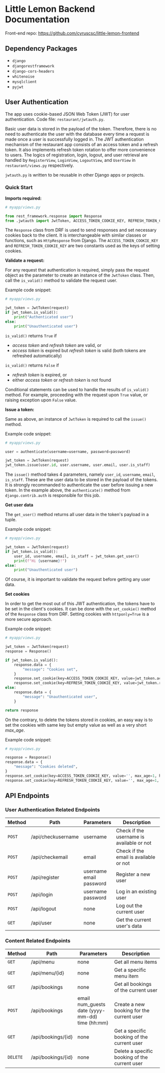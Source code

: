 # Little Lemon Backend Documentation

Front-end repo: https://github.com/cyruscsc/little-lemon-frontend

## Dependency Packages

- `django`
- `djangorestframework`
- `django-cors-headers`
- `whitenoise`
- `mysqlclient`
- `pyjwt`

## User Authentication

The app uses cookie-based JSON Web Token (JWT) for user authentication. Code file: `restaurant/jwtauth.py`.

Basic user data is stored in the payload of the token. Therefore, there is no need to authenticate the user with the database every time a request is made once a user is successfully logged in.
The JWT authentication mechanism of the restaurant app consists of an access token and a refresh token. It also implements refresh token rotation to offer more convenience to users.
The logics of registration, login, logout, and user retrieval are handled by `RegisterView`, `LoginView`, `LogoutView`, and `UserView` in `restaurant/views.py` respectively.

`jwtauth.py` is written to be reusable in other Django apps or projects.

### Quick Start

**Imports required:**

```py
# myapp/views.py

from rest_framework.response import Response
from .jwtauth import JwtToken, ACCESS_TOKEN_COOKIE_KEY, REFRESH_TOKEN_COOKIE_KEY
```

The `Response` class from DRF is used to send responses and set necessary cookies back to the client. It is interchangeable with similar classes or functions, such as `HttpResponse` from Django.
The `ACCESS_TOKEN_COOKIE_KEY` and `REFRESH_TOKEN_COOKIE_KEY` are two constants used as the keys of setting cookies.

**Validate a request:**

For any request that authentication is required, simply pass the request object as the parameter to create an instance of the `JwtToken` class.
Then, call the `is_valid()` method to validate the request user.

Example code snippet:

```py
# myapp/views.py

jwt_token = JwtToken(request)
if jwt_token.is_valid():
    print("Authenticated user")
else:
    print("Unauthenticated user")
```

`is_valid()` returns `True` if
- _access token_ and _refresh token_ are valid, or
- _access token_ is expired but _refresh token_ is valid (both tokens are refreshed automatically)

`is_valid()` returns `False` if
- _refresh token_ is expired, or
- either _access token_ or _refresh token_ is not found

Conditional statements can be used to handle the results of `is_valid()` method. For example, proceeding with the request upon `True` value, or raising exception upon `False` value.

**Issue a token:**

Same as above, an instance of `JwtToken` is required to call the `issue()` method.

Example code snippet:

```py
# myapp/views.py

user = authenticate(username=username, password=password)

jwt_token = JwtToken(request)
jwt_token.issue(user.id, user.username, user.email, user.is_staff)
```

The `issue()` method takes 4 parameters, namely `user_id`, `username`, `email`, `is_staff`. These are the user data to be stored in the payload of the tokens.
It is strongly recommanded to authenticate the user before issuing a new token. In the example above, the `authenticate()` method from `django.contrib.auth` is responsible for this job.

**Get user data**

The `get_user()` method returns all user data in the token's payload in a tuple.

Example code snippet:

```py
# myapp/views.py

jwt_token = JwtToken(request)
if jwt_token.is_valid():
    user_id, username, email, is_staff = jwt_token.get_user()
    print(f"Hi {username}!")
else:
    print("Unauthenticated user")
```

Of course, it is important to validate the request before getting any user data.

**Set cookies**

In order to get the most out of this JWT authentication, the tokens have to be set in the client's cookies. It can be done with the `set_cookie()` method of the `Response` class from DRF.
Setting cookies with `httponly=True` is a more secure approach.

Example code snippet:

```py
# myapp/views.py

jwt_token = JwtToken(request)
response = Response()

if jwt_token.is_valid():
    response.data = {
        "message": "Cookies set",
    }
    response.set_cookie(key=ACCESS_TOKEN_COOKIE_KEY, value=jwt_token.access_token, httponly=True)
    response.set_cookie(key=REFRESH_TOKEN_COOKIE_KEY, value=jwt_token.refresh_token, httponly=True)
else:
    response.data = {
        "message": "Unauthenticated user",
    }

return response
```

On the contrary, to delete the tokens stored in cookies, an easy way is to set the cookies with same key but empty value as well as a very short _max_age_.

Example code snippet:

```py
# myapp/views.py

response = Response()
response.data = {
    "message": "Cookies deleted",
}
response.set_cookie(key=ACCESS_TOKEN_COOKIE_KEY, value='', max_age=1, httponly=True)
response.set_cookie(key=REFRESH_TOKEN_COOKIE_KEY, value='', max_age=1, httponly=True)
```

## API Endpoints

### User Authentication Related Endpoints

| Method | Path               | Parameters                    | Description                               |
| ------ | ------------------ | ----------------------------- | ----------------------------------------- |
| `POST` | /api/checkusername | username                      | Check if the username is available or not |
| `POST` | /api/checkemail    | email                         | Check if the email is available or not    |
| `POST` | /api/register      | username<br>email<br>password | Register a new user                       |
| `POST` | /api/login         | username<br>password          | Log in an existing user                   |
| `POST` | /api/logout        | none                          | Log out the current user                  |
| `GET`  | /api/user          | none                          | Get the current user's data               |

### Content Related Endpoints

| Method   | Path               | Parameters                                               | Description                                   |
| -------- | ------------------ | -------------------------------------------------------- | --------------------------------------------- |
| `GET`    | /api/menu          | none                                                     | Get all menu items                            |
| `GET`    | /api/menu/{id}     | none                                                     | Get a specific menu item                      |
| `GET`    | /api/bookings      | none                                                     | Get all bookings of the current user          |
| `POST`   | /api/bookings      | email<br>num_guests<br>date (yyyy-mm-dd)<br>time (hh:mm) | Create a new booking for the current user     |
| `GET`    | /api/bookings/{id} | none                                                     | Get a specific booking of the current user    |
| `DELETE` | /api/bookings/{id} | none                                                     | Delete a specific booking of the current user |
